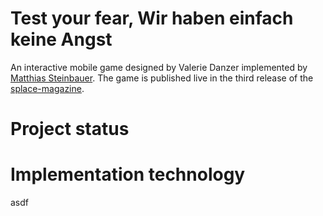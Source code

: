 # Test your fear, Wir haben einfach keine Angst

An interactive mobile game designed by Valerie Danzer implemented by [Matthias Steinbauer](https://steinbauer.org/). The game is published live in the third release of the [splace-magazine](http://www.splace-magazine.com/).

# Project status

# Implementation technology

asdf
